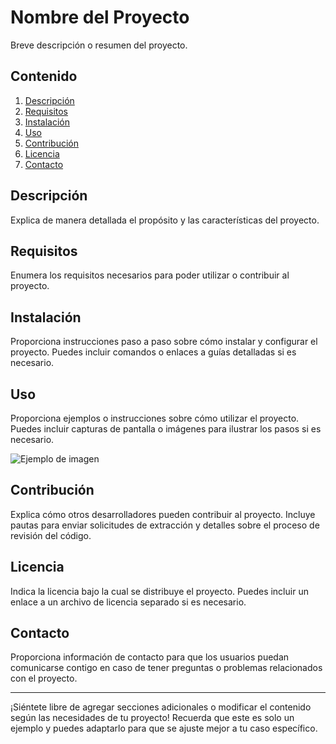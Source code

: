 # Nombre del Proyecto

Breve descripción o resumen del proyecto.

## Contenido

1. [Descripción](#descripción)
2. [Requisitos](#requisitos)
3. [Instalación](#instalación)
4. [Uso](#uso)
5. [Contribución](#contribución)
6. [Licencia](#licencia)
7. [Contacto](#contacto)

## Descripción

Explica de manera detallada el propósito y las características del proyecto.

## Requisitos

Enumera los requisitos necesarios para poder utilizar o contribuir al proyecto.

## Instalación

Proporciona instrucciones paso a paso sobre cómo instalar y configurar el proyecto. Puedes incluir comandos o enlaces a guías detalladas si es necesario.

## Uso

Proporciona ejemplos o instrucciones sobre cómo utilizar el proyecto. Puedes incluir capturas de pantalla o imágenes para ilustrar los pasos si es necesario.

![Ejemplo de imagen](ruta/a/la/imagen.png)

## Contribución

Explica cómo otros desarrolladores pueden contribuir al proyecto. Incluye pautas para enviar solicitudes de extracción y detalles sobre el proceso de revisión del código.

## Licencia

Indica la licencia bajo la cual se distribuye el proyecto. Puedes incluir un enlace a un archivo de licencia separado si es necesario.

## Contacto

Proporciona información de contacto para que los usuarios puedan comunicarse contigo en caso de tener preguntas o problemas relacionados con el proyecto.

---

¡Siéntete libre de agregar secciones adicionales o modificar el contenido según las necesidades de tu proyecto! Recuerda que este es solo un ejemplo y puedes adaptarlo para que se ajuste mejor a tu caso específico.